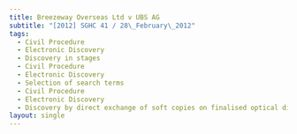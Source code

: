 ```yaml
---
title: Breezeway Overseas Ltd v UBS AG
subtitle: "[2012] SGHC 41 / 28\_February\_2012"
tags:
  - Civil Procedure
  - Electronic Discovery
  - Discovery in stages
  - Civil Procedure
  - Electronic Discovery
  - Selection of search terms
  - Civil Procedure
  - Electronic Discovery
  - Discovery by direct exchange of soft copies on finalised optical discs
layout: single
---
```


